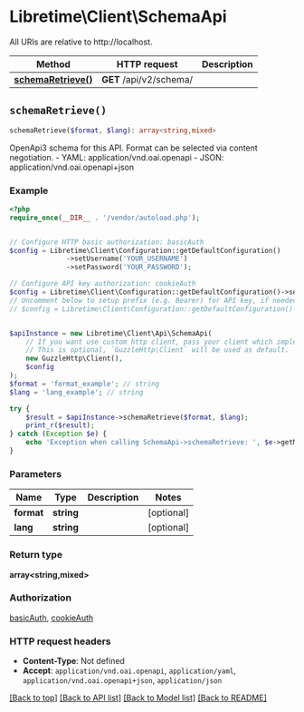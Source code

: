 # Libretime\Client\SchemaApi

All URIs are relative to http://localhost.

Method | HTTP request | Description
------------- | ------------- | -------------
[**schemaRetrieve()**](SchemaApi.md#schemaRetrieve) | **GET** /api/v2/schema/ | 


## `schemaRetrieve()`

```php
schemaRetrieve($format, $lang): array<string,mixed>
```



OpenApi3 schema for this API. Format can be selected via content negotiation.  - YAML: application/vnd.oai.openapi - JSON: application/vnd.oai.openapi+json

### Example

```php
<?php
require_once(__DIR__ . '/vendor/autoload.php');


// Configure HTTP basic authorization: basicAuth
$config = Libretime\Client\Configuration::getDefaultConfiguration()
              ->setUsername('YOUR_USERNAME')
              ->setPassword('YOUR_PASSWORD');

// Configure API key authorization: cookieAuth
$config = Libretime\Client\Configuration::getDefaultConfiguration()->setApiKey('sessionid', 'YOUR_API_KEY');
// Uncomment below to setup prefix (e.g. Bearer) for API key, if needed
// $config = Libretime\Client\Configuration::getDefaultConfiguration()->setApiKeyPrefix('sessionid', 'Bearer');


$apiInstance = new Libretime\Client\Api\SchemaApi(
    // If you want use custom http client, pass your client which implements `GuzzleHttp\ClientInterface`.
    // This is optional, `GuzzleHttp\Client` will be used as default.
    new GuzzleHttp\Client(),
    $config
);
$format = 'format_example'; // string
$lang = 'lang_example'; // string

try {
    $result = $apiInstance->schemaRetrieve($format, $lang);
    print_r($result);
} catch (Exception $e) {
    echo 'Exception when calling SchemaApi->schemaRetrieve: ', $e->getMessage(), PHP_EOL;
}
```

### Parameters

Name | Type | Description  | Notes
------------- | ------------- | ------------- | -------------
 **format** | **string**|  | [optional]
 **lang** | **string**|  | [optional]

### Return type

**array<string,mixed>**

### Authorization

[basicAuth](../../README.md#basicAuth), [cookieAuth](../../README.md#cookieAuth)

### HTTP request headers

- **Content-Type**: Not defined
- **Accept**: `application/vnd.oai.openapi`, `application/yaml`, `application/vnd.oai.openapi+json`, `application/json`

[[Back to top]](#) [[Back to API list]](../../README.md#endpoints)
[[Back to Model list]](../../README.md#models)
[[Back to README]](../../README.md)
